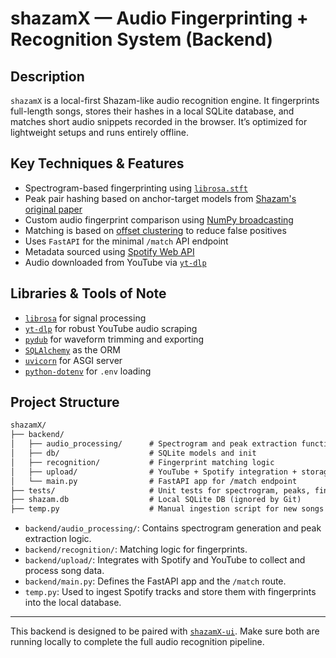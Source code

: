 # shazamX — Audio Fingerprinting + Recognition System (Backend)

## Description

`shazamX` is a local-first Shazam-like audio recognition engine. It fingerprints full-length songs, stores their hashes in a local SQLite database, and matches short audio snippets recorded in the browser. It’s optimized for lightweight setups and runs entirely offline.

## Key Techniques & Features

- Spectrogram-based fingerprinting using [`librosa.stft`](https://librosa.org/doc/latest/generated/librosa.stft.html)
- Peak pair hashing based on anchor-target models from [Shazam's original paper](https://www.ee.columbia.edu/~dpwe/papers/Wang03-shazam.pdf)
- Custom audio fingerprint comparison using [NumPy broadcasting](https://numpy.org/doc/stable/user/basics.broadcasting.html)
- Matching is based on [offset clustering](https://en.wikipedia.org/wiki/Shazam_(service)#Algorithm) to reduce false positives
- Uses `FastAPI` for the minimal `/match` API endpoint
- Metadata sourced using [Spotify Web API](https://developer.spotify.com/documentation/web-api/)
- Audio downloaded from YouTube via [`yt-dlp`](https://github.com/yt-dlp/yt-dlp)

## Libraries & Tools of Note

- [`librosa`](https://librosa.org/) for signal processing
- [`yt-dlp`](https://github.com/yt-dlp/yt-dlp) for robust YouTube audio scraping
- [`pydub`](https://github.com/jiaaro/pydub) for waveform trimming and exporting
- [`SQLAlchemy`](https://www.sqlalchemy.org/) as the ORM
- [`uvicorn`](https://www.uvicorn.org/) for ASGI server
- [`python-dotenv`](https://github.com/theskumar/python-dotenv) for `.env` loading

## Project Structure

```txt
shazamX/
├── backend/
│   ├── audio_processing/      # Spectrogram and peak extraction functions
│   ├── db/                    # SQLite models and init
│   ├── recognition/           # Fingerprint matching logic
│   ├── upload/                # YouTube + Spotify integration + storage pipeline
│   └── main.py                # FastAPI app for /match endpoint
├── tests/                     # Unit tests for spectrogram, peaks, fingerprints
├── shazam.db                  # Local SQLite DB (ignored by Git)
├── temp.py                    # Manual ingestion script for new songs
```

- `backend/audio_processing/`: Contains spectrogram generation and peak extraction logic.
- `backend/recognition/`: Matching logic for fingerprints.
- `backend/upload/`: Integrates with Spotify and YouTube to collect and process song data.
- `backend/main.py`: Defines the FastAPI app and the `/match` route.
- `temp.py`: Used to ingest Spotify tracks and store them with fingerprints into the local database.

---

This backend is designed to be paired with [`shazamX-ui`](../shazamX-ui). Make sure both are running locally to complete the full audio recognition pipeline.

